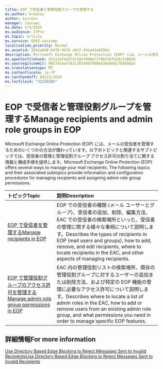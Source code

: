```yaml
---
title: EOP で受信者と管理役割グループを管理する
ms.author: krowley
author: kccross
manager: laurawi
ms.date: 3/9/2015
ms.audience: ITPro
ms.topic: article
ms.service: O365-seccomp
localization_priority: Normal
ms.assetid: 2041a048-8d78-4b76-a91f-43ea43a858bd
description: Microsoft Exchange Online Protection (EOP) には、メールの受信者を管理するためのいくつかの方法が備わっています。以下のトピックと関連するサブトピックでは、受信者の管理と管理役割グループ アクセス許可の割り当てに関する情報と構成手順を提供します。
ms.openlocfilehash: 431a3af4a573c32ef099e72786f26f32dc3288e8
ms.sourcegitcommit: 0017dc6a5f81c165d9dfd88be39a6bb17856582e
ms.translationtype: MT
ms.contentlocale: ja-JP
ms.lasthandoff: 04/23/2019
ms.locfileid: "32256585"
---
```

# <a name="manage-recipients-and-admin-role-groups-in-eop"></a><span data-ttu-id="e2452-104">EOP で受信者と管理役割グループを管理する</span><span class="sxs-lookup"><span data-stu-id="e2452-104">Manage recipients and admin role groups in EOP</span></span>

<span data-ttu-id="e2452-p102">Microsoft Exchange Online Protection (EOP) には、メールの受信者を管理するためのいくつかの方法が備わっています。以下のトピックと関連するサブトピックでは、受信者の管理と管理役割グループ アクセス許可の割り当てに関する情報と構成手順を提供します。</span><span class="sxs-lookup"><span data-stu-id="e2452-p102">Microsoft Exchange Online Protection (EOP) offers several ways to manage your mail recipients. The following topics and their associated subtopics provide information and configuration procedures for managing recipients and assigning admin role group permissions.</span></span>
  
|<span data-ttu-id="e2452-107">**トピック**</span><span class="sxs-lookup"><span data-stu-id="e2452-107">**Topic**</span></span>|<span data-ttu-id="e2452-108">**説明**</span><span class="sxs-lookup"><span data-stu-id="e2452-108">**Description**</span></span>|
|:-----|:-----|
|[<span data-ttu-id="e2452-109">EOP で受信者を管理する</span><span class="sxs-lookup"><span data-stu-id="e2452-109">Manage recipients in EOP</span></span>](manage-recipients-in-eop.md) <br/> |<span data-ttu-id="e2452-110">EOP での受信者の種類 (メール ユーザーとグループ)、受信者の追加、削除、編集方法、EAC での受信者の検索場所といった、受信者の管理に関する様々な事柄について説明します。</span><span class="sxs-lookup"><span data-stu-id="e2452-110">Describes the types of recipients in EOP (mail users and groups), how to add, remove, and edit recipients, where to locate recipients in the EAC, and other aspects of managing recipients.</span></span>  <br/> |
|[<span data-ttu-id="e2452-111">EOP で管理役割グループのアクセス許可を管理する</span><span class="sxs-lookup"><span data-stu-id="e2452-111">Manage admin role group permissions in EOP</span></span>](manage-admin-role-group-permissions-in-eop.md) <br/> |<span data-ttu-id="e2452-112">EAC 内の管理役割リストの検索場所、既存の管理役割グループに対するユーザーの追加または削除方法、および特定の EOP 機能の管理に必要なアクセス許可について説明します。</span><span class="sxs-lookup"><span data-stu-id="e2452-112">Describes where to locate a list of admin roles in the EAC, how to add or remove users from an existing admin role group, and what permissions you need in order to manage specific EOP features.</span></span>  <br/> |
   
## <a name="for-more-information"></a><span data-ttu-id="e2452-113">詳細情報</span><span class="sxs-lookup"><span data-stu-id="e2452-113">For more information</span></span>

[<span data-ttu-id="e2452-114">Use Directory Based Edge Blocking to Reject Messages Sent to Invalid Recipients</span><span class="sxs-lookup"><span data-stu-id="e2452-114">Use Directory Based Edge Blocking to Reject Messages Sent to Invalid Recipients</span></span>](http://technet.microsoft.com/library/ca7b7416-92ed-40ad-abdb-695be46ea2e4.aspx)
  

